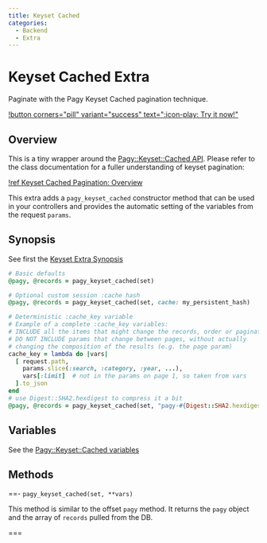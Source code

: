 ```yaml
---
title: Keyset Cached
categories:
  - Backend
  - Extra
---
```


# Keyset Cached Extra

Paginate with the Pagy Keyset Cached pagination technique.

[!button corners="pill" variant="success" text=":icon-play: Try it now!"](/playground.md#5-keyset-apps)

## Overview

This is a tiny wrapper around the [Pagy::Keyset::Cached API](/docs/api/keyset_cached.md). Please refer to the class documentation
for a fuller understanding of keyset pagination:

[!ref Keyset Cached Pagination: Overview](/docs/api/keyset_cached.md)

This extra adds a `pagy_keyset_cached` constructor method that can be used in your controllers and provides the automatic setting of the
variables from the request `params`.

## Synopsis

See first the [Keyset Extra Synopsis](/docs/extras/keyset.md)

```ruby Controller (action)
# Basic defaults
@pagy, @records = pagy_keyset_cached(set)

# Optional custom session :cache hash
@pagy, @records = pagy_keyset_cached(set, cache: my_persistent_hash)

# Deterministic :cache_key variable
# Example of a complete :cache_key variables:
# INCLUDE all the items that might change the records, order or pagination 
# DO NOT INCLUDE params that change between pages, without actually 
# changing the composition of the results (e.g. the page param)
cache_key = lambda do |vars|
  [ request.path, 
    params.slice(:search, :category, :year, ...),
    vars[:limit]  # not in the params on page 1, so taken from vars
  ].to_json
end
# use Digest::SHA2.hexdigest to compress it a bit
@pagy, @records = pagy_keyset_cached(set, "pagy-#{Digest::SHA2.hexdigest(cache_key:)}")
```

## Variables

See the [Pagy::Keyset::Cached variables](/docs/api/keyset_cached.md#variables)

## Methods

==- `pagy_keyset_cached(set, **vars)`

This method is similar to the offset `pagy` method. It returns the `pagy` object and the array of `records` pulled from the DB.

===
